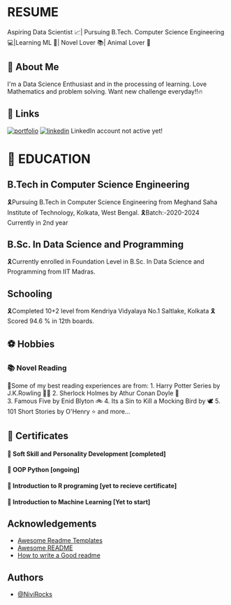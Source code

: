 
#      RESUME 

Aspiring Data Scientist 📈| Pursuing B.Tech. Computer Science Engineering 💻|Learning ML 📌| Novel Lover 📚| Animal Lover 🐶 

## 🚀 About Me
I'm a Data Science Enthusiast and in the processing of learning.
Love Mathematics and problem solving. Want new challenge everyday!!🔥


## 🔗 Links
[![portfolio](https://img.shields.io/badge/My_GitHub_Profile_Link-000?style=for-the-badge&logo=ko-fi&logoColor=white)](https://github.com/NiviRocks)
[![linkedin](https://img.shields.io/badge/linkedin-0A66C2?style=for-the-badge&logo=linkedin&logoColor=white)](https://www.linkedin.com/)
LinkedIn account not active yet!
# 📖 EDUCATION 
## B.Tech in Computer Science Engineering
🎗Pursuing B.Tech in Computer Science Engineering from Meghand Saha Institute of Technology, Kolkata, West Bengal.
🎗Batch:-2020-2024
Currently in 2nd year 
## B.Sc. In Data Science and Programming
🎗Currently enrolled in Foundation Level in B.Sc. In Data Science and Programming from IIT Madras.
## Schooling
🎗Completed 10+2 level from Kendriya Vidyalaya No.1 Saltlake, Kolkata
🎗Scored 94.6 % in 12th boards.

## ⚽ Hobbies 
### 📚 Novel Reading
🎀Some of my best reading experiences are from:
    1. Harry Potter Series by J.K.Rowling 🧙‍♂️
    2. Sherlock Holmes by Athur Conan Doyle 🤠  
    3. Famous Five by Enid Blyton 🚲
    4. Its a Sin to Kill a Mocking Bird by 🕊
    5. 101 Short Stories by O'Henry ⭐
    and more...


    
## 🧧 Certificates
#### 🎯 Soft Skill and Personality Development [completed]
#### 🎯 OOP Python [ongoing]
#### 🎯 Introduction to R programing [yet to recieve certificate]
#### 🎯 Introduction to Machine Learning [Yet to start]



## Acknowledgements

 - [Awesome Readme Templates](https://awesomeopensource.com/project/elangosundar/awesome-README-templates)
 - [Awesome README](https://github.com/matiassingers/awesome-readme)
 - [How to write a Good readme](https://bulldogjob.com/news/449-how-to-write-a-good-readme-for-your-github-project)


## Authors 

- [@NiviRocks](https://www.github.com/NiviRocks)

